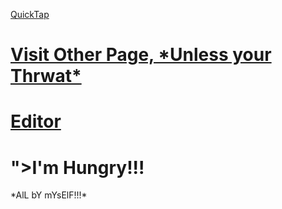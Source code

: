 [QuickTap](https://bedirgonul.github.io)

<h1><a href="https://bedirgonul.github.io/layout.html">Visit Other Page, *Unless your Thrwat*</a><h1>

[Editor](https://github.com/BedirGonul/BedirGonul.github.io/edit/main/README.md)

<html>
<body>

<h1>">I'm Hungry!!!</h1>

<p>*AlL bY mYsElF!!!*</p>

</body>
</html>
